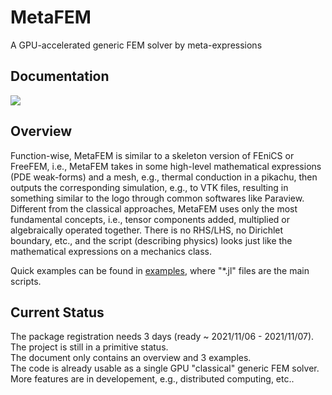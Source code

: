# MetaFEM
A GPU-accelerated generic FEM solver by meta-expressions

## Documentation

[![][docs-dev-img]][docs-dev-url]

## Overview

<!--- MetaFEM is initially a research project in the [Advanced Manufacturing Processes Laboratory](http://ampl.mech.northwestern.edu/index.html) of Northwestern University, attempting to provide fast, highly customizable evaluations for practical manufacturing processes.--->

Function-wise, MetaFEM is similar to a skeleton version of FEniCS or FreeFEM, i.e., MetaFEM takes in some high-level mathematical expressions (PDE weak-forms) and a mesh, e.g., thermal conduction in a pikachu, then outputs the corresponding simulation, e.g., to VTK files, resulting in something similar to the logo through common softwares like Paraview. Different from the classical approaches, MetaFEM uses only the most fundamental concepts, i.e., tensor components added, multiplied or algebraically operated together. There is no RHS/LHS, no Dirichlet boundary, etc., and the script (describing physics) looks just like the mathematical expressions on a mechanics class.

Quick examples can be found in [examples](https://github.com/jxx2/MetaFEM/tree/main/examples), where "*.jl" files are the main scripts. 

## Current Status
The package registration needs 3 days (ready ~ 2021/11/06 - 2021/11/07).  
The project is still in a primitive status.  
The document only contains an overview and 3 examples.  
The code is already usable as a single GPU "classical" generic FEM solver.  
More features are in developement, e.g., distributed computing, etc.. 

[docs-dev-img]: https://img.shields.io/badge/docs-latest%20release-blue
[docs-dev-url]: https://jxx2.github.io/MetaFEM.jl/dev/
